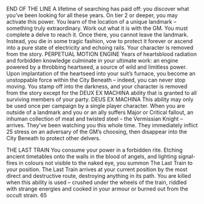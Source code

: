 END OF THE LINE
A lifetime of searching has paid off: you discover what
you’ve been looking for all these years. On tier 2 or
deeper, you may activate this power. You learn of
the location of a unique landmark – something
truly extraordinary. Work out what it is with the
GM. You must complete a delve to reach it. Once
there, you cannot leave the landmark. Instead,
you die in some tragic fashion, vow to protect it
forever or ascend into a pure state of electricity
and echoing rails. Your character is removed
from the story.
PERPETUAL MOTION ENGINE
Years of heartsblood radiation and forbidden knowledge
culminate in your ultimate work: an engine powered by a
throbbing heartseed, a source of wild and limitless power.
Upon implantation of the heartseed into your
suit’s furnace, you become an unstoppable force
within the City Beneath – indeed, you can never
stop moving.
You stamp off into the darkness, and your
character is removed from the story except for
the DEUX EX MACHINA ability that is granted
to all surviving members of your party.
DEUS EX MACHINA
This ability may only be used once per campaign
by a single player character. When you
are outside of a landmark and you or an ally
suffers Major or Critical fallout, an inhuman
collection of meat and twisted steel – the Vermissian
Knight – arrives. They’ve been watching
you this whole time. They immediately
inflict 25 stress on an adversary of the GM’s
choosing, then disappear into the City
Beneath to protect other delvers.

THE LAST TRAIN
You consume your power in a forbidden rite. Etching
ancient timetables onto the walls in the blood of angels,
and lighting signal-fires in colours not visible to the
naked eye, you summon The Last Train to your position.
The Last Train arrives at your current position by
the most direct and destructive route, destroying
anything in its path. You are killed when this ability
is used – crushed under the wheels of the
train, riddled with strange energies and cooked
in your armour or burned out from the occult
strain.
65